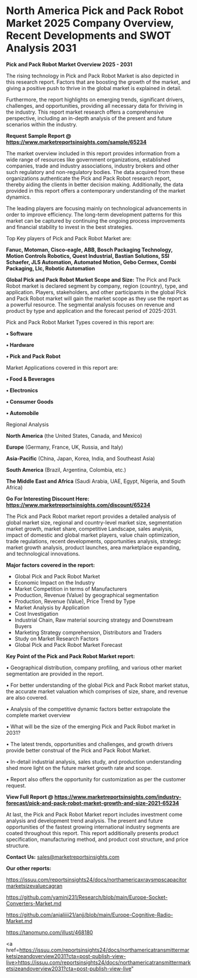 # North America Pick and Pack Robot Market 2025 Company Overview, Recent Developments and SWOT Analysis 2031

<Strong> Pick and Pack Robot Market Overview 2025 - 2031</strong>

The rising technology in Pick and Pack Robot Market is also depicted in this research report. Factors that are boosting the growth of the market, and giving a positive push to thrive in the global market is explained in detail.

Furthermore, the report highlights on emerging trends, significant drivers, challenges, and opportunities, providing all necessary data for thriving in the industry. This report market research offers a comprehensive perspective, including an in-depth analysis of the present and future scenarios within the industry.

<strong>Request Sample Report @ <a href=https://www.marketreportsinsights.com/sample/65234>https://www.marketreportsinsights.com/sample/65234</a></strong>

The market overview included in this report provides information from a wide range of resources like government organizations, established companies, trade and industry associations, industry brokers and other such regulatory and non-regulatory bodies. The data acquired from these organizations authenticate the Pick and Pack Robot research report, thereby aiding the clients in better decision making. Additionally, the data provided in this report offers a contemporary understanding of the market dynamics.

The leading players are focusing mainly on technological advancements in order to improve efficiency. The long-term development patterns for this market can be captured by continuing the ongoing process improvements and financial stability to invest in the best strategies.

Top Key players of Pick and Pack Robot Market are:

<strong>Fanuc, Motoman, Cisco-eagle, ABB, Bosch Packaging Technology, Motion Controls Robotics, Quest Industrial, Bastian Solutions, SSI Schaefer, JLS Automation, Automated Motion, Gebo Cermex, Combi Packaging, Llc, Robotic Automation</strong>

<strong><b>Global Pick and Pack Robot Market Scope and Size:</b></strong>
The Pick and Pack Robot market is declared segment by company, region (country), type, and application. Players, stakeholders, and other participants in the global Pick and Pack Robot market will gain the market scope as they use the report as a powerful resource. The segmental analysis focuses on revenue and product by type and application and the forecast period of 2025-2031.

Pick and Pack Robot Market Types covered in this report are:

<strong>• Software

• Hardware

• Pick and Pack Robot</strong>

Market Applications covered in this report are:

<strong>• Food & Beverages

• Electronics

• Consumer Goods

• Automobile</strong> 

Regional Analysis

<strong>North America</strong> (the United States, Canada, and Mexico)

<strong>Europe</strong> (Germany, France, UK, Russia, and Italy)

<strong>Asia-Pacific</strong> (China, Japan, Korea, India, and Southeast Asia)

<strong>South America</strong> (Brazil, Argentina, Colombia, etc.)

<strong>The Middle East and Africa</strong> (Saudi Arabia, UAE, Egypt, Nigeria, and South Africa)

<strong>Go For Interesting Discount Here: <a href=https://www.marketreportsinsights.com/discount/65234>https://www.marketreportsinsights.com/discount/65234</a></strong>

The Pick and Pack Robot market report provides a detailed analysis of global market size, regional and country-level market size, segmentation market growth, market share, competitive Landscape, sales analysis, impact of domestic and global market players, value chain optimization, trade regulations, recent developments, opportunities analysis, strategic market growth analysis, product launches, area marketplace expanding, and technological innovations.

<strong><b>Major factors covered in the report:</b></strong>
<ul>
  <li>Global Pick and Pack Robot Market </li>
  <li>Economic Impact on the Industry</li>
  <li>Market Competition in terms of Manufacturers</li>
  <li>Production, Revenue (Value) by geographical segmentation</li>
  <li>Production, Revenue (Value), Price Trend by Type</li>
  <li>Market Analysis by Application</li>
  <li>Cost Investigation</li>
  <li>Industrial Chain, Raw material sourcing strategy and Downstream Buyers</li>
  <li>Marketing Strategy comprehension, Distributors and Traders</li>
  <li>Study on Market Research Factors</li>
  <li>Global Pick and Pack Robot Market Forecast</li>
</ul>

<strong><b>Key Point of the Pick and Pack Robot Market report:</b></strong>

• Geographical distribution, company profiling, and various other market segmentation are provided in the report.

• For better understanding of the global Pick and Pack Robot market status, the accurate market valuation which comprises of size, share, and revenue are also covered.

• Analysis of the competitive dynamic factors better extrapolate the complete market overview

• What will be the size of the emerging Pick and Pack Robot market in 2031?

• The latest trends, opportunities and challenges, and growth drivers provide better construal of the Pick and Pack Robot Market.

• In-detail industrial analysis, sales study, and production understanding shed more light on the future market growth rate and scope.

• Report also offers the opportunity for customization as per the customer request.

<strong><b>View Full Report @ <a href=https://www.marketreportsinsights.com/industry-forecast/pick-and-pack-robot-market-growth-and-size-2021-65234>https://www.marketreportsinsights.com/industry-forecast/pick-and-pack-robot-market-growth-and-size-2021-65234</a></b></strong>


At last, the Pick and Pack Robot Market report includes investment come analysis and development trend analysis. The present and future opportunities of the fastest growing international industry segments are coated throughout this report. This report additionally presents product specification, manufacturing method, and product cost structure, and price structure.

<strong>Contact Us:</strong>
sales@marketreportsinsights.com

<strong>Our other reports:</strong>

<a href=https://issuu.com/reportsinsights24/docs/northamericaxraysmpscapacitormarketsizevaluecagran>https://issuu.com/reportsinsights24/docs/northamericaxraysmpscapacitormarketsizevaluecagran</a>

<a href=https://github.com/yamini231/Research/blob/main/Europe-Socket-Converters-Market.md>https://github.com/yamini231/Research/blob/main/Europe-Socket-Converters-Market.md</a>

<a href=https://github.com/anjaliiii21/anjj/blob/main/Europe-Cognitive-Radio-Market.md>https://github.com/anjaliiii21/anjj/blob/main/Europe-Cognitive-Radio-Market.md</a>

<a href=https://tanomuno.com/illust/468180>https://tanomuno.com/illust/468180</a>

<a href=https://issuu.com/reportsinsights24/docs/northamericatransmittermarketsizeandoverview2031?cta=post-publish-view-live>https://issuu.com/reportsinsights24/docs/northamericatransmittermarketsizeandoverview2031?cta=post-publish-view-live</a>"
